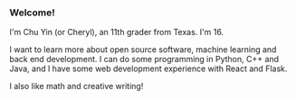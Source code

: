 ### Welcome!

I'm Chu Yin (or Cheryl), an 11th grader from Texas. I'm 16.

I want to learn more about open source software, machine learning and back end development. I can do some programming in Python, C++ and Java, and I have some web development experience with React and Flask.

I also like math and creative writing!

<!--
**CherylL26/CherylL26** is a ✨ _special_ ✨ repository because its `README.md` (this file) appears on your GitHub profile.

Here are some ideas to get you started:

- 🔭 I’m currently working on ...
- 🌱 I’m currently learning ...
- 👯 I’m looking to collaborate on ...
- 🤔 I’m looking for help with ...
- 💬 Ask me about ...
- 📫 How to reach me: ...
- 😄 Pronouns: ...
- ⚡ Fun fact: ...
-->
